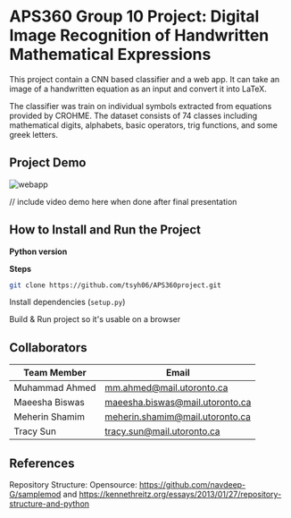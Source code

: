 # APS360 Group 10 Project: Digital Image Recognition of Handwritten Mathematical Expressions

This project contain a CNN based classifier and a web app. It can take an image of a handwritten equation as an input and convert it into LaTeX.

The classifier was train on individual symbols extracted from equations provided by CROHME. The dataset consists of 74 classes including mathematical digits, alphabets, basic operators, trig functions, and some greek letters.

## Project Demo

![webapp](https://user-images.githubusercontent.com/100390810/195740813-ac52e366-a70c-427a-8774-941782cab977.png)

// include video demo here when done after final presentation

## How to Install and Run the Project

**Python version**

**Steps**

```bash
git clone https://github.com/tsyh06/APS360project.git
```

Install dependencies (`setup.py`)

Build & Run project so it's usable on a browser


## Collaborators

| Team Member    | Email                           |
| -------------- | ------------------------------- |
| Muhammad Ahmed | mm.ahmed@mail.utoronto.ca       |
| Maeesha Biswas | maeesha.biswas@mail.utoronto.ca |
| Meherin Shamim | meherin.shamim@mail.utoronto.ca |
| Tracy Sun      | tracy.sun@mail.utoronto.ca      |

## References

Repository Structure: Opensource: https://github.com/navdeep-G/samplemod and https://kennethreitz.org/essays/2013/01/27/repository-structure-and-python
